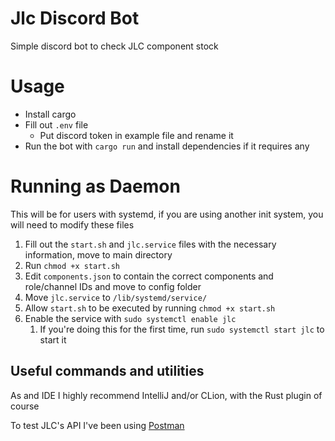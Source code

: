 # Jlc Discord Bot
Simple discord bot to check JLC component stock

# Usage
* Install cargo
* Fill out `.env` file
  * Put discord token in example file and rename it
* Run the bot with `cargo run` and install dependencies if it requires any

# Running as Daemon
This will be for users with systemd, if you are using another init system, you will need to modify these files
1. Fill out the `start.sh` and `jlc.service` files with the necessary information, move to main directory
2. Run `chmod +x start.sh`
3. Edit `components.json` to contain the correct components and role/channel IDs and move to config folder
4. Move `jlc.service` to `/lib/systemd/service/`
5. Allow `start.sh` to be executed by running `chmod +x start.sh`
6. Enable the service with `sudo systemctl enable jlc`
   1. If you're doing this for the first time, run `sudo systemctl start jlc` to start it
   
## Useful commands and utilities 
As and IDE I highly recommend IntelliJ and/or CLion, with the Rust plugin of course

To test JLC's API I've been using [Postman](https://www.postman.com/)